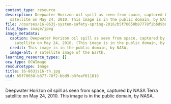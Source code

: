 ```yaml
---
content_type: resource
description: Deepwater Horizon oil spill as seen from space, captured by NASA Terra
  satellite on May 24, 2010. This image is in the public domain, by NASA.
file: /courses/16-863j-system-safety-spring-2016/b5f70650b87778f2bbd9b8feaf011818_16-863js16-th.jpg
file_type: image/jpeg
image_metadata:
  caption: Deepwater Horizon oil spill as seen from space, captured by NASA Terra
    satellite on May 24, 2010. (This image is in the public domain, by NASA.)
  credit: This image is in the public domain, by NASA.
  image-alt: A satellite image of the Earth.
learning_resource_types: []
ocw_type: OCWImage
resourcetype: Image
title: 16-863js16-th.jpg
uid: b5f70650-b877-78f2-bbd9-b8feaf011818
---
```

Deepwater Horizon oil spill as seen from space, captured by NASA Terra satellite on May 24, 2010. This image is in the public domain, by NASA.

